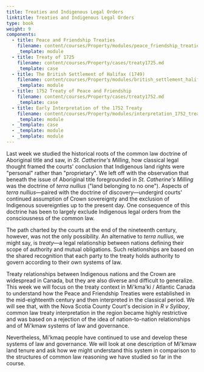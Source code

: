```yaml
---
title: Treaties and Indigenous Legal Orders
linktitle: Treaties and Indigenous Legal Orders
type: book
weight: 9
components:
  - title: Peace and Friendship Treaties
    filename: content/courses/Property/modules/peace_friendship_treaties.md
    _template: module
  - title: Treaty of 1725
    filename: content/courses/Property/cases/treaty1725.md
    _template: case
  - title: The British Settlement of Halifax (1749)
    filename: content/courses/Property/modules/british_settlement_halifax.md
    _template: module
  - title: 1752 Treaty of Peace and Friendship
    filename: content/courses/Property/cases/treaty1752.md
    _template: case
  - title: Early Interpretation of the 1752 Treaty
    filename: content/courses/Property/modules/interpretation_1752_treaty.md
    _template: module
  - _template: case
  - _template: module
  - _template: module
---
```


Last week we studied the historical roots of the common law doctrine of Aboriginal title and saw, in *St. Catherine's Milling*, how classical legal thought framed the courts' conclusion that Indigenous land rights were "personal" rather than "proprietary". We left off with the observation that beneath the issue of Aboriginal title foregrounded in *St. Catherine's Milling* was the doctrine of *terra nullius* ("land belonging to no one"). Aspects of *terra nullius*—paired with the doctrine of discovery—undergird courts' continued assumption of Crown sovereignty and the exclusion of Indigenous sovereignties up to the present day. One consequence of this doctrine has been to largely exclude Indigenous legal orders from the consciousness of the common law.

The path charted by the courts at the end of the nineteenth century, however, was not the only possibility. An alternative to *terra nullius*, we might say, is *treaty*—a legal relationship between nations defining their scope of authority and mutual obligations. Such relationships are based on the shared recognition that each party to the treaty holds authority to govern according to their own systems of law.

Treaty relationships between Indigenous nations and the Crown are widespread in Canada, but they are also diverse and difficult to generalize. This week we will focus on the treaty context in Mi'kma'ki / Atlantic Canada to understand how the Peace and Friendship Treaties were established in the mid-eighteenth century and then interpreted in the classical period. We will see that, with the Nova Scotia County Court's decision in *R v Syliboy*, common law treaty interpretation in the region became highly restrictive and was based on a rejection of the idea of nation-to-nation relationships and of Mi'kmaw systems of law and governance. 

Nevertheless, Mi'kmaq people have continued to use and develop these systems of law and governance. We will look at one description of Mi'kmaw land tenure and ask how we might understand this system in comparison to the structures of common law reasoning we have studied so far in the course. 
